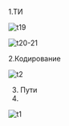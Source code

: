 1.ТИ

![t19](https://user-images.githubusercontent.com/114549805/208352326-578de578-973f-473b-ab57-8fd7b1dbf59d.png)


![t20-21](https://user-images.githubusercontent.com/114549805/208352338-2f7a8711-047a-4b83-9857-3324e5d2a74c.png)

2.Кодирование

![t2](https://user-images.githubusercontent.com/114549805/208352352-a11ac10f-7b15-450e-8c4f-c2b366257fbf.png)

3. Пути
4. 
![t1](https://user-images.githubusercontent.com/114549805/208352363-88840a14-2e7e-4156-a65a-553131cc9aed.png)

